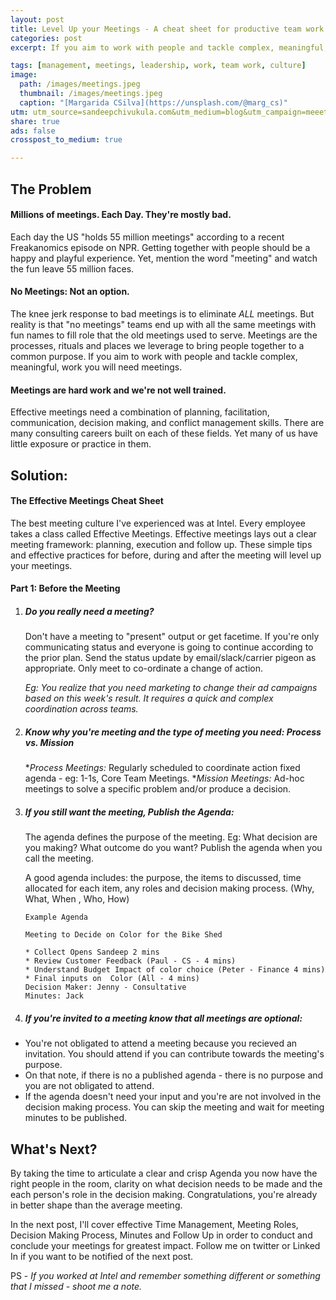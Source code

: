 ```yaml
---
layout: post
title: Level Up your Meetings - A cheat sheet for productive team work.
categories: post
excerpt: If you aim to work with people and tackle complex, meaningful, work you will need meetings.Here's how to to bring people together to a common purpose effectively using meetings.

tags: [management, meetings, leadership, work, team work, culture]
image:
  path: /images/meetings.jpeg
  thumbnail: /images/meetings.jpeg
  caption: "[Margarida CSilva](https://unsplash.com/@marg_cs)"
utm: utm_source=sandeepchivukula.com&utm_medium=blog&utm_campaign=meeetings-1
share: true
ads: false
crosspost_to_medium: true

---
```


## The Problem

#### Millions of meetings. Each Day. They're mostly bad.
Each day the US "holds 55 million meetings" according to a recent Freakanomics episode on NPR.
Getting together with people should be a happy and playful experience.
Yet, mention the word "meeting" and watch the fun leave 55 million faces.


#### No Meetings: Not an option.
The knee jerk response to bad meetings is to eliminate *ALL* meetings.
But reality is that "no meetings" teams end up with all the same meetings with fun names to fill role that the old meetings used to serve.
Meetings are the processes, rituals and places we leverage to bring people together to a common purpose. If you aim to work with people and tackle complex, meaningful, work you will need meetings.

#### Meetings are hard work and we're not well trained.
Effective meetings need a combination of planning, facilitation, communication, decision making, and conflict management skills.
There are many consulting careers built on each of these fields.
Yet many of us have little exposure or practice in them.



## Solution:

#### The Effective Meetings Cheat Sheet

The best meeting culture I've experienced was at Intel. Every employee takes a class called Effective Meetings. Effective meetings lays out a clear meeting framework: planning, execution and follow up. These simple tips and effective practices for before, during and after the meeting will level up your meetings.

#### Part 1: Before the Meeting

1. ##### Do you really need a meeting?
    Don't have a meeting to "present" output or get facetime. If you're only communicating status and everyone is going to continue according to the prior plan. Send the status update by email/slack/carrier pigeon as appropriate. Only meet to co-ordinate a change of action.

    _Eg: You realize that you need marketing to change their ad campaigns based on this week's result. It requires a quick and complex coordination across teams._

1. ##### Know why you're meeting and the type of meeting you need: Process vs. Mission
    *_Process Meetings:_ Regularly scheduled to coordinate action fixed agenda - eg: 1-1s, Core Team Meetings.
    *_Mission Meetings:_ Ad-hoc meetings to solve a specific problem and/or produce a decision.


1. ##### If you still want the meeting, Publish the Agenda:

    The agenda defines the purpose of the meeting. Eg: What decision are you making? What outcome do you want?  Publish the agenda when you call the meeting.

    A good agenda includes: the purpose, the items to discussed,  time allocated for each item, any roles and  decision making process. (Why, What, When , Who, How)

       Example Agenda

       Meeting to Decide on Color for the Bike Shed

       * Collect Opens Sandeep 2 mins
       * Review Customer Feedback (Paul - CS - 4 mins)
       * Understand Budget Impact of color choice (Peter - Finance 4 mins)
       * Final inputs on  Color (All - 4 mins)
       Decision Maker: Jenny - Consultative
       Minutes: Jack

1. ##### If you're invited to a meeting know that all meetings are optional:
  * You're not obligated to attend a meeting because you recieved an invitation.
  You should attend if you can contribute towards the meeting's purpose.
  * On that note, if there is no a published agenda - there is no purpose and you are not obligated to attend.
  * If the agenda doesn't need your input and you're are not involved in the decision making process. You can skip the meeting and wait for meeting minutes to be published.

## What's Next?

By taking the time to articulate a clear and crisp Agenda you now have the right people in the room, clarity on what decision needs to be made and the each person's role in the decision making.
Congratulations, you're already in better shape than the average meeting.

In the next post, I'll cover effective Time Management, Meeting Roles, Decision Making Process, Minutes and Follow Up in order to conduct and conclude your meetings for greatest impact.
Follow me on twitter or Linked In if you want to be notified of the next post.

PS - _If you worked at Intel and remember something different or something that I missed - shoot me a note._
